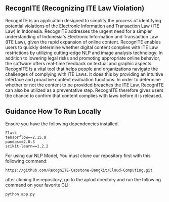 ## RecognITE (Recognizing ITE Law Violation)

RecognITE is an application designed to simplify the process of identifying potential violations of the Electronic Information and Transaction Law (ITE Law) in Indonesia. RecognITE addresses the urgent need for a simpler understanding of Indonesia's Electronic Information and Transaction Law (ITE Law), given the rapid expansion of online content. RecognITE enables users to quickly determine whether digital content complies with ITE Law restrictions by utilizing cutting-edge NLP and image analysis technology. In addition to lowering legal risks and promoting appropriate online behavior, the software offers real-time feedback on textual and graphic aspects. RecognITE is a vital tool that helps people and organizations navigate the challenges of complying with ITE Laws. It does this by providing an intuitive interface and proactive content evaluation functions. In order to determine whether or not the content to be provided breaches the ITE Law, RecognITE can also be utilized as a preventative step. RecognITE therefore gives users the chance to confirm that content complies with laws before it is released.



## Guidance How To Run Locally
Ensure you have the following dependencies installed.
```text
Flask
tensorflow==2.15.0
pandas==2.0.3
scikit-learn==1.2.2
```

For using our NLP Model, You must clone our repository first with this following command:

`https://github.com/RecognITE-Capstone-Bangkit/Cloud-Computing.git`

after cloning the repository, go to the aplod directory and run the following command on your favorite CLI:

`python app.py`
